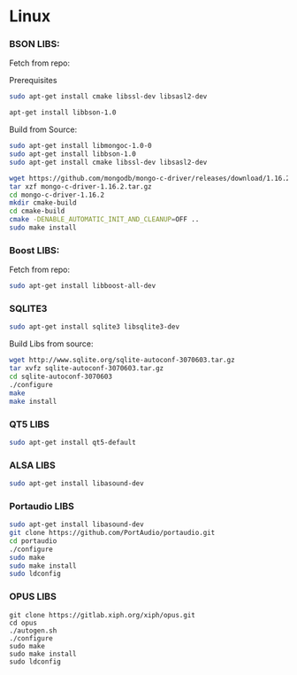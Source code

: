 # Linux 
### BSON LIBS:

Fetch from repo:

Prerequisites

```bash
sudo apt-get install cmake libssl-dev libsasl2-dev
```

```bash
apt-get install libbson-1.0
```

Build from Source:

```bash
sudo apt-get install libmongoc-1.0-0
sudo apt-get install libbson-1.0
sudo apt-get install cmake libssl-dev libsasl2-dev

wget https://github.com/mongodb/mongo-c-driver/releases/download/1.16.2/mongo-c-driver-1.16.2.tar.gz
tar xzf mongo-c-driver-1.16.2.tar.gz
cd mongo-c-driver-1.16.2
mkdir cmake-build
cd cmake-build
cmake -DENABLE_AUTOMATIC_INIT_AND_CLEANUP=OFF ..
sudo make install
```

### Boost LIBS:
Fetch from repo:

```bash
sudo apt-get install libboost-all-dev
```

### SQLITE3

```bash
sudo apt-get install sqlite3 libsqlite3-dev
```

Build Libs from source:

```bash
wget http://www.sqlite.org/sqlite-autoconf-3070603.tar.gz
tar xvfz sqlite-autoconf-3070603.tar.gz
cd sqlite-autoconf-3070603
./configure
make
make install
```

### QT5 LIBS
```bash
sudo apt-get install qt5-default
```

### ALSA LIBS

```bash
sudo apt-get install libasound-dev
```

### Portaudio LIBS

```bash
sudo apt-get install libasound-dev 
git clone https://github.com/PortAudio/portaudio.git
cd portaudio
./configure
sudo make 
sudo make install 
sudo ldconfig
```

### OPUS LIBS

```
git clone https://gitlab.xiph.org/xiph/opus.git
cd opus
./autogen.sh
./configure
sudo make 
sudo make install
sudo ldconfig
```
